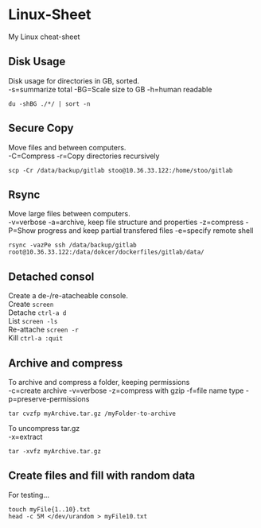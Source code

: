 # Linux-Sheet
My Linux cheat-sheet
## Disk Usage
Disk usage for directories in GB, sorted.<br>
-s=summarize total -BG=Scale size to GB  -h=human readable

`du -shBG ./*/ | sort -n`
## Secure Copy
Move files and between computers.<br>
-C=Compress -r=Copy directories recursively

`scp -Cr /data/backup/gitlab stoo@10.36.33.122:/home/stoo/gitlab`
## Rsync 
Move large files between computers.<br>
-v=verbose -a=archive, keep file structure and properties -z=compress -P=Show progress and keep partial transfered files -e=specify remote shell

`rsync -vazPe ssh /data/backup/gitlab root@10.36.33.122:/data/dokcer/dockerfiles/gitlab/data/`

## Detached consol
Create a de-/re-atacheable console.<br>
Create    `screen`<br>
Detache   `ctrl-a d` <br>
List      `screen -ls` <br>
Re-attache `screen -r` <br>
Kill      `ctrl-a :quit` <br>
## Archive and compress
To archive and compress a folder, keeping permissions<br>
-c=create archive -v=verbose -z=compress with gzip -f=file name type -p=preserve-permissions

`tar cvzfp myArchive.tar.gz /myFolder-to-archive` 

To uncompress tar.gz<br>
-x=extract

`tar -xvfz myArchive.tar.gz`

## Create files and fill with random data
For testing...
```
touch myFile{1..10}.txt
head -c 5M </dev/urandom > myFile10.txt
```
